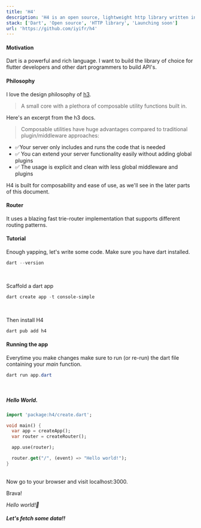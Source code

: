 ```yaml
---
title: 'H4'
description: 'H4 is an open source, lightweight http library written in Dart.'
stack: ['Dart', 'Open source', 'HTTP library', 'Launching soon']
url: 'https://github.com/iyifr/h4'
---
```


#### Motivation

Dart is a powerful and rich language. I want to build the library of choice for flutter developers
and other dart programmers to build API's.

#### Philosophy

I love the design philosophy of [h3](https://h3.unjs.io).

> A small core with a plethora of composable utility functions built in.

Here's an excerpt from the h3 docs.

> Composable utilities have huge advantages compared to traditional plugin/middleware approaches:

- ✅Your server only includes and runs the code that is needed
- ✅ You can extend your server functionality easily without adding global plugins
- ✅ The usage is explicit and clean with less global middleware and plugins

H4 is built for composability and ease of use, as we'll see in the later parts of this document.

#### Router

It uses a blazing fast trie-router implementation that supports different routing patterns.

#### Tutorial

Enough yapping, let's write some code. Make sure you have dart installed.

```powershell
dart --version
```

<br />

Scaffold a dart app

```powershell
dart create app -t console-simple
```

<br/>

Then install H4

```powershell title="app/bin"
dart pub add h4
```

#### Running the app

Everytime you make changes make sure to run (or re-run) the dart file containing your _main_
function.

```powershell
dart run app.dart
```

<br />

##### Hello World.

```dart title="app.dart"
import 'package:h4/create.dart';

void main() {
  var app = createApp();
  var router = createRouter();

  app.use(router);

  router.get("/", (event) => "Hello world!");
}
```

<br />
Now go to your browser and visit localhost:3000.

Brava! <br />

_Hello world!🎉_

##### Let's fetch some data!!
